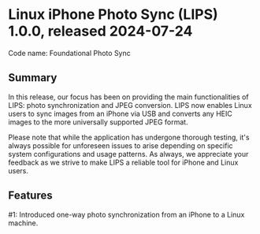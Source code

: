 # Linux iPhone Photo Sync (LIPS) 1.0.0, released 2024-07-24

Code name: Foundational Photo Sync

## Summary

In this release, our focus has been on providing the main functionalities of LIPS: photo synchronization and JPEG conversion. LIPS now enables Linux users to sync images from an iPhone via USB and converts any HEIC images to the more universally supported JPEG format.

Please note that while the application has undergone thorough testing, it's always possible for unforeseen issues to arise depending on specific system configurations and usage patterns. As always, we appreciate your feedback as we strive to make LIPS a reliable tool for iPhone and Linux users.

## Features

#1: Introduced one-way photo synchronization from an iPhone to a Linux machine. 